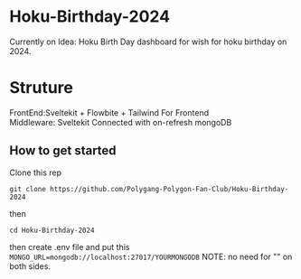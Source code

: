 # Hoku-Birthday-2024
Currently on Idea: Hoku Birth Day dashboard for wish for hoku birthday on 2024.

# Struture
FrontEnd:Sveltekit + Flowbite + Tailwind For Frontend
<br>Middleware: Sveltekit Connected with on-refresh mongoDB

## How to get started
Clone this rep 

``` git clone https://github.com/Polygang-Polygon-Fan-Club/Hoku-Birthday-2024 ```

then 

``` cd Hoku-Birthday-2024 ```

then create .env file and put this 
<br>``` MONGO_URL=mongodb://localhost:27017/YOURMONGODB ```
NOTE: no need for "" on both sides.


